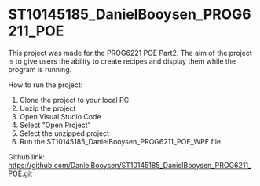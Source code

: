 # ST10145185_DanielBooysen_PROG6211_POE

This project was made for the PROG6221 POE Part2.
The aim of the project is to give users the ability to create recipes and display them while the program is running.

How to run the project:
1. Clone the project to your local PC
2. Unzip the project
3. Open Visual Studio Code
4. Select "Open Project"
5. Select the unzipped project
6. Run the ST10145185_DanielBooysen_PROG6211_POE_WPF file

Github link: https://github.com/DanielBooysen/ST10145185_DanielBooysen_PROG6211_POE.git
